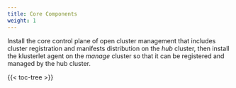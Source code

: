 ```yaml
---
title: Core Components
weight: 1
---
```


Install the core control plane of open cluster management that includes cluster registration and manifests distribution on the _hub_ cluster, then install the klusterlet agent on the _manage_ cluster so that it can be registered and managed by the hub cluster.

<!-- spellchecker-disable -->

{{< toc-tree >}}

<!-- spellchecker-enable -->